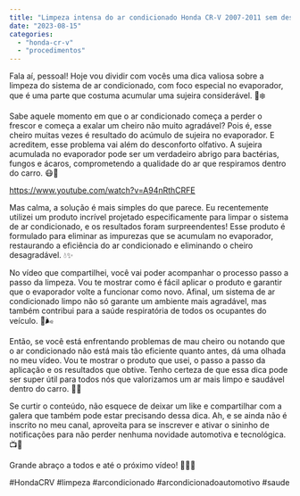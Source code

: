 ```yaml
---
title: "Limpeza intensa do ar condicionado Honda CR-V 2007-2011 sem desmontar"
date: "2023-08-15"
categories: 
  - "honda-cr-v"
  - "procedimentos"
---
```


Fala aí, pessoal! Hoje vou dividir com vocês uma dica valiosa sobre a limpeza do sistema de ar condicionado, com foco especial no evaporador, que é uma parte que costuma acumular uma sujeira considerável. 💨❄️

<!--more-->

Sabe aquele momento em que o ar condicionado começa a perder o frescor e começa a exalar um cheiro não muito agradável? Pois é, esse cheiro muitas vezes é resultado do acúmulo de sujeira no evaporador. E acreditem, esse problema vai além do desconforto olfativo. A sujeira acumulada no evaporador pode ser um verdadeiro abrigo para bactérias, fungos e ácaros, comprometendo a qualidade do ar que respiramos dentro do carro. 😷🦠

https://www.youtube.com/watch?v=A94nRthCRFE

Mas calma, a solução é mais simples do que parece. Eu recentemente utilizei um produto incrível projetado especificamente para limpar o sistema de ar condicionado, e os resultados foram surpreendentes! Esse produto é formulado para eliminar as impurezas que se acumulam no evaporador, restaurando a eficiência do ar condicionado e eliminando o cheiro desagradável. 💧✨

No vídeo que compartilhei, você vai poder acompanhar o processo passo a passo da limpeza. Vou te mostrar como é fácil aplicar o produto e garantir que o evaporador volte a funcionar como novo. Afinal, um sistema de ar condicionado limpo não só garante um ambiente mais agradável, mas também contribui para a saúde respiratória de todos os ocupantes do veículo. 👃🌬️

Então, se você está enfrentando problemas de mau cheiro ou notando que o ar condicionado não está mais tão eficiente quanto antes, dá uma olhada no meu vídeo. Vou te mostrar o produto que usei, o passo a passo da aplicação e os resultados que obtive. Tenho certeza de que essa dica pode ser super útil para todos nós que valorizamos um ar mais limpo e saudável dentro do carro. 🚗🌿

Se curtir o conteúdo, não esquece de deixar um like e compartilhar com a galera que também pode estar precisando dessa dica. Ah, e se ainda não é inscrito no meu canal, aproveita para se inscrever e ativar o sininho de notificações para não perder nenhuma novidade automotiva e tecnológica. 📺🔔

Grande abraço a todos e até o próximo vídeo! 🤗🎥🚀

#HondaCRV #limpeza #arcondicionado #arcondicionadoautomotivo #saude
